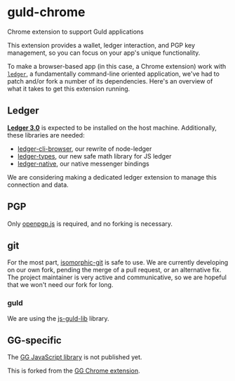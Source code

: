 # guld-chrome

Chrome extension to support Guld applications

This extension provides a wallet, ledger interaction, and PGP key management, so you can focus on your app's unique functionality.

To make a browser-based app (in this case, a Chrome extension) work with [`ledger`](http://ledger-cli.org/), a fundamentally command-line oriented application, we've had to patch and/or fork a number of its dependencies. Here's an overview of what it takes to get this extension running.

## Ledger

[**Ledger 3.0**](http://ledger-cli.org/) is expected to be installed on the host machine. Additionally, these libraries are needed:

* [ledger-cli-browser](https://github.com/isysd/ledger-cli-browser), our rewrite of node-ledger
* [ledger-types](https://github.com/isysd/ledger-types), our new safe math library for JS ledger
* [ledger-native](https://github.com/guldcoin/ledger-native), our native messenger bindings

We are considering making a dedicated ledger extension to manage this connection and data.

## PGP

Only [openpgp.js](https://github.com/openpgpjs/openpgpjs) is required, and no forking is necessary.

## git

For the most part, [isomorphic-git](https://github.com/isomorphic-git/isomorphic-git) is safe to use. We are currently developing on our own fork, pending the merge of a pull request, or an alternative fix. The project maintainer is very active and communicative, so we are hopeful that we won't need our fork for long.

### guld

We are using the [js-guld-lib](https://github.com/guldcoin/js-guld-lib) library.

## GG-specific

The [GG JavaScript library](https://github.com/guld-games/js-gg-lib) is not published yet.

This is forked from the [GG Chrome extension](https://github.com/guld-games/gg-chrome).
